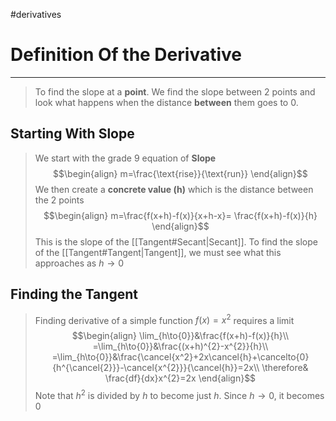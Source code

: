 #derivatives 
# Definition Of the Derivative
---
> To find the slope at a **point**. We find the slope between 2 points and look what happens when the distance **between** them goes to 0.

## Starting With Slope
> We start with the grade 9 equation of **Slope**
> $$\begin{align}
m=\frac{\text{rise}}{\text{run}}
\end{align}$$
We then create a **concrete value (h)** which is the distance between the 2 points
$$\begin{align}
m=\frac{f(x+h)-f(x)}{x+h-x}= \frac{f(x+h)-f(x)}{h}
\end{align}$$
This is the slope of the [[Tangent#Secant|Secant]]. To find the slope of the [[Tangent#Tangent|Tangent]], we must see what this approaches as $h\to0$
## Finding the Tangent
> Finding derivative of a simple function $f(x)=x^{2}$ requires a limit
> $$\begin{align}
\lim_{h\to{0}}&\frac{f(x+h)-f(x)}{h}\\
=\lim_{h\to{0}}&\frac{(x+h)^{2}-x^{2}}{h}\\
=\lim_{h\to{0}}&\frac{\cancel{x^2}+2x\cancel{h}+\cancelto{0}{h^{\cancel{2}}}-\cancel{x^{2}}}{\cancel{h}}=2x\\
\therefore& \frac{df}{dx}x^{2}=2x
\end{align}$$
Note that $h^{2}$ is divided by $h$ to become just $h$. Since $h\to0$, it becomes 0
